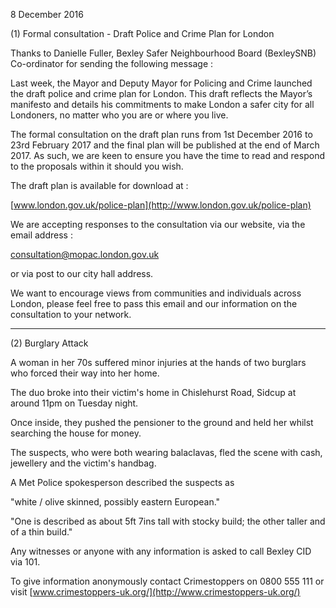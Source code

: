 8 December 2016

(1) Formal consultation - Draft Police and Crime Plan for London

Thanks to Danielle Fuller, Bexley Safer Neighbourhood Board (BexleySNB) Co-ordinator for sending the following message :

Last week, the Mayor and Deputy Mayor for Policing and Crime launched the draft police and crime plan for London. This draft reflects the Mayor’s manifesto and details his commitments to make London a safer city for all Londoners, no matter who you are or where you live.

The formal consultation on the draft plan runs from 1st December 2016 to 23rd February 2017 and the final plan will be published at the end of March 2017. As such, we are keen to ensure you have the time to read and respond to the proposals within it should you wish.

The draft plan is available for download at :

[www.london.gov.uk/police-plan](http://www.london.gov.uk/police-plan)

We are accepting responses to the consultation via our website, via the email address :

[consultation@mopac.london.gov.uk](mailto:consultation@mopac.london.gov.uk)

or via post to our city hall address.

We want to encourage views from communities and individuals across London, please feel free to pass this email and our information on the consultation to your network.

---

(2) Burglary Attack

A woman in her 70s suffered minor injuries at the hands of two burglars who forced their way into her home.

The duo broke into their victim's home in Chislehurst Road, Sidcup at around 11pm on Tuesday night.

Once inside, they pushed the pensioner to the ground and held her whilst searching the house for money.

The suspects, who were both wearing balaclavas, fled the scene with cash, jewellery and the victim's handbag.

A Met Police spokesperson described the suspects as

"white / olive skinned, possibly eastern European."

"One is described as about 5ft 7ins tall with stocky build; the other taller and of a thin build."

Any witnesses or anyone with any information is asked to call Bexley CID via 101.

To give information anonymously contact Crimestoppers on 0800 555 111 or visit [www.crimestoppers-uk.org/](http://www.crimestoppers-uk.org/)
